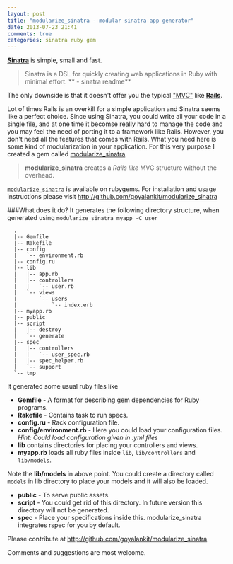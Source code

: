 ```yaml
---
layout: post
title: "modularize_sinatra - modular sinatra app generator"
date: 2013-07-23 21:41
comments: true
categories: sinatra ruby gem
---
```


[**Sinatra**](http://github.com/sinatra/sinatra) is simple, small and fast. 
> Sinatra is a DSL for quickly creating web applications in Ruby with minimal effort. ** - sinatra readme**
> 

The only downside is that it doesn't offer you the typical ["MVC"](http://en.wikipedia.org/wiki/Model–view–controller) like [**Rails**](http://github.com/rails/rails). 

Lot of times Rails is an overkill for a simple application and Sinatra seems like a perfect choice. Since using Sinatra, you could write all your code in a single file, and at one time it becomse really hard to manage the code and you may feel the need of porting it to a framework like Rails. However, you don't need all the features that comes with Rails. What you need here is some kind of modularization in your application. For this very purpose I created a gem called [modularize_sinatra](http://github.com/goyalankit/modularize_sinatra)

> **modularize_sinatra** creates a *Rails like* MVC structure without the overhead. 


[`modularize_sinatra`](https://rubygems.org/gems/modularize_sinatra) is available on rubygems. For installation and usage instructions please visit http://github.com/goyalankit/modularize_sinatra

<!-- more -->

###What does it do?
It generates the following directory structure, when generated using `modularize_sinatra myapp -C user` 


      .
      |-- Gemfile
      |-- Rakefile
      |-- config
      |   `-- environment.rb
      |-- config.ru
      |-- lib
      |   |-- app.rb
      |   |-- controllers
      |   |   `-- user.rb
      |   `-- views
      |       `-- users
      |           `-- index.erb
      |-- myapp.rb
      |-- public
      |-- script
      |   |-- destroy
      |   `-- generate
      |-- spec
      |   |-- controllers
      |   |   `-- user_spec.rb
      |   |-- spec_helper.rb
      |   `-- support
      `-- tmp




It generated some usual ruby files like 

* **Gemfile** -  A format for describing gem dependencies for Ruby programs.
* **Rakefile** - Contains task to run specs.
* **config.ru** - Rack configuration file.
* **config/environment.rb** - Here you could load your configuration files. *Hint: Could load configuration given in .yml files*
* **lib** contains directories for placing your controllers and views. 
* **myapp.rb** loads all ruby files inside `lib`, `lib/controllers` and `lib/models`.

Note the **lib/models** in above point. You could create a directory called `models` in lib directory to place your models and it will also be loaded.

* **public** - To serve public assets.
* **script** - You could get rid of this directory. In future version this directory will not be generated.
* **spec** - Place your specifications inside this. modularize_sinatra integrates rspec for you by default. 

Please contribute at http://github.com/goyalankit/modularize_sinatra

Comments and suggestions are most welcome.
